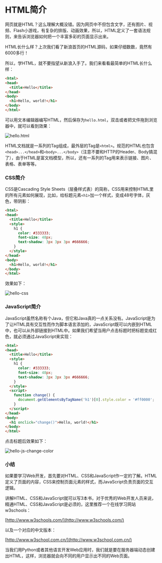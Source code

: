 # HTML简介

网页就是HTML？这么理解大概没错。因为网页中不但包含文字，还有图片、视频、Flash小游戏，有复杂的排版、动画效果，所以，HTML定义了一套语法规则，来告诉浏览器如何把一个丰富多彩的页面显示出来。

HTML长什么样？上次我们看了新浪首页的HTML源码，如果仔细数数，竟然有6000多行！

所以，学HTML，就不要指望从新浪入手了。我们来看看最简单的HTML长什么样：

```html
<html>
<head>
  <title>Hello</title>
</head>
<body>
  <h1>Hello, world!</h1>
</body>
</html>
```

可以用文本编辑器编写HTML，然后保存为`hello.html`，双击或者把文件拖到浏览器中，就可以看到效果：

![](https://cdn.liaoxuefeng.com/cdn/files/attachments/001399951725718d626f4dcf1dc413f9f6cb0beb01197a3000 "hello.html")

HTML文档就是一系列的Tag组成，最外层的Tag是`<html>`。规范的HTML也包含`<head>...</head>`和`<body>...</body>`（注意不要和HTTP的Header、Body搞混了），由于HTML是富文档模型，所以，还有一系列的Tag用来表示链接、图片、表格、表单等等。

### CSS简介

CSS是Cascading Style Sheets（层叠样式表）的简称，CSS用来控制HTML里的所有元素如何展现，比如，给标题元素`<h1>`加一个样式，变成48号字体，灰色，带阴影：

```html
<html>
<head>
  <title>Hello</title>
  <style>
    h1 {
      color: #333333;
      font-size: 48px;
      text-shadow: 3px 3px 3px #666666;
    }
  </style>
</head>
<body>
  <h1>Hello, world!</h1>
</body>
</html>
```

效果如下：

![](https://cdn.liaoxuefeng.com/cdn/files/attachments/001399952478883a75efbe8e0e54ba39998f59c48672749000 "hello-css")

### JavaScript简介

JavaScript虽然名称有个Java，但它和Java真的一点关系没有。JavaScript是为了让HTML具有交互性而作为脚本语言添加的，JavaScript既可以内嵌到HTML中，也可以从外部链接到HTML中。如果我们希望当用户点击标题时把标题变成红色，就必须通过JavaScript来实现：

```html
<html>
<head>
  <title>Hello</title>
  <style>
    h1 {
      color: #333333;
      font-size: 48px;
      text-shadow: 3px 3px 3px #666666;
    }
  </style>
  <script>
    function change() {
      document.getElementsByTagName('h1')[0].style.color = '#ff0000';
    }
  </script>
</head>
<body>
  <h1 onclick="change()">Hello, world!</h1>
</body>
</html>
```

点击标题后效果如下：

![](https://cdn.liaoxuefeng.com/cdn/files/attachments/001399952973251fa6c05033b4e4163927da082945b1388000 "hello-js-change-color")

### 小结

如果要学习Web开发，首先要对HTML、CSS和JavaScript作一定的了解。HTML定义了页面的内容，CSS来控制页面元素的样式，而JavaScript负责页面的交互逻辑。

讲解HTML、CSS和JavaScript就可以写3本书，对于优秀的Web开发人员来说，精通HTML、CSS和JavaScript是必须的，这里推荐一个在线学习网站w3schools：

[http://www.w3schools.com/](http://www.w3schools.com/)

以及一个对应的中文版本：

[http://www.w3school.com.cn/](http://www.w3school.com.cn/)

当我们用Python或者其他语言开发Web应用时，我们就是要在服务器端动态创建出HTML，这样，浏览器就会向不同的用户显示出不同的Web页面。